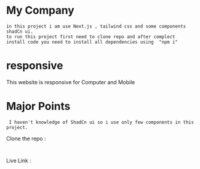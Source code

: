 
# My Company
    in this project i am use Next.js , tailwind css and some components shadCn ui.
    to run this project first need to clone repo and after complect install code you need to install all dependencies using  "npm i"


# responsive
 This website is responsive for Computer and Mobile

# Major Points
```
 I haven't knowledge of ShadCn ui so i use only few components in this project.
```

Clone the repo : 
```
 
```

Live Link :
```
 
```